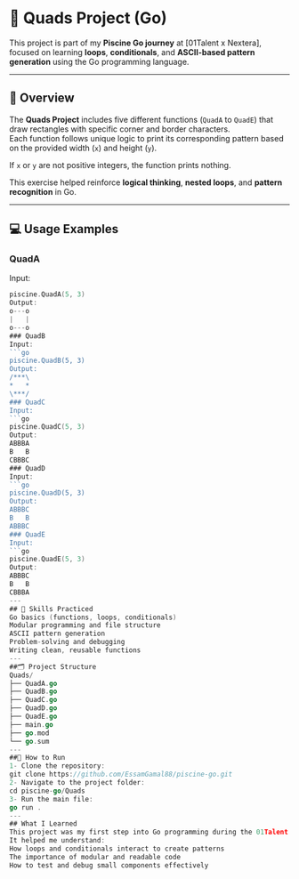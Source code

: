 # 🧩 Quads Project (Go)

This project is part of my **Piscine Go journey** at [01Talent x Nextera],
focused on learning **loops**, **conditionals**, and **ASCII-based pattern generation** using the Go programming language.

---

## 🧠 Overview
The **Quads Project** includes five different functions (`QuadA` to `QuadE`) that draw rectangles with specific corner and border characters.  
Each function follows unique logic to print its corresponding pattern based on the provided width (`x`) and height (`y`).

If `x` or `y` are not positive integers, the function prints nothing.

This exercise helped reinforce **logical thinking**, **nested loops**, and **pattern recognition** in Go.

---

## 💻 Usage Examples

### QuadA
Input:
```go
piscine.QuadA(5, 3)
Output:
o---o
|   |
o---o
### QuadB
Input:
```go
piscine.QuadB(5, 3)
Output:
/***\
*   *
\***/
### QuadC
Input:
```go
piscine.QuadC(5, 3)
Output:
ABBBA
B   B
CBBBC
### QuadD
Input:
```go
piscine.QuadD(5, 3)
Output:
ABBBC
B   B
ABBBC
### QuadE
Input:
```go
piscine.QuadE(5, 3)
Output:
ABBBC
B   B
CBBBA
---
## 🧩 Skills Practiced
Go basics (functions, loops, conditionals)
Modular programming and file structure
ASCII pattern generation
Problem-solving and debugging
Writing clean, reusable functions
---
##🗂️ Project Structure
Quads/
├── QuadA.go
├── QuadB.go
├── QuadC.go
├── QuadD.go
├── QuadE.go
├── main.go
├── go.mod
└── go.sum
---
##🚀 How to Run
1- Clone the repository:
git clone https://github.com/EssamGamal88/piscine-go.git
2- Navigate to the project folder:
cd piscine-go/Quads
3- Run the main file:
go run .
---
## What I Learned
This project was my first step into Go programming during the 01Talent x Nextera Piscine.
It helped me understand:
How loops and conditionals interact to create patterns
The importance of modular and readable code
How to test and debug small components effectively
